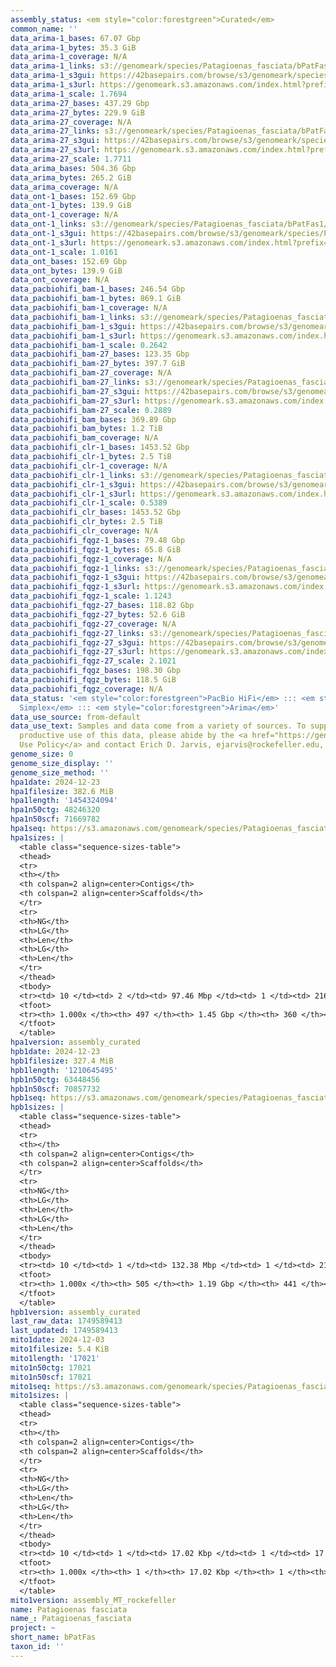 ```yaml
---
assembly_status: <em style="color:forestgreen">Curated</em>
common_name: ''
data_arima-1_bases: 67.07 Gbp
data_arima-1_bytes: 35.3 GiB
data_arima-1_coverage: N/A
data_arima-1_links: s3://genomeark/species/Patagioenas_fasciata/bPatFas1/genomic_data/arima/<br>
data_arima-1_s3gui: https://42basepairs.com/browse/s3/genomeark/species/Patagioenas_fasciata/bPatFas1/genomic_data/arima/
data_arima-1_s3url: https://genomeark.s3.amazonaws.com/index.html?prefix=species/Patagioenas_fasciata/bPatFas1/genomic_data/arima/
data_arima-1_scale: 1.7694
data_arima-27_bases: 437.29 Gbp
data_arima-27_bytes: 229.9 GiB
data_arima-27_coverage: N/A
data_arima-27_links: s3://genomeark/species/Patagioenas_fasciata/bPatFas27/genomic_data/arima/<br>
data_arima-27_s3gui: https://42basepairs.com/browse/s3/genomeark/species/Patagioenas_fasciata/bPatFas27/genomic_data/arima/
data_arima-27_s3url: https://genomeark.s3.amazonaws.com/index.html?prefix=species/Patagioenas_fasciata/bPatFas27/genomic_data/arima/
data_arima-27_scale: 1.7711
data_arima_bases: 504.36 Gbp
data_arima_bytes: 265.2 GiB
data_arima_coverage: N/A
data_ont-1_bases: 152.69 Gbp
data_ont-1_bytes: 139.9 GiB
data_ont-1_coverage: N/A
data_ont-1_links: s3://genomeark/species/Patagioenas_fasciata/bPatFas1/genomic_data/ont/<br>
data_ont-1_s3gui: https://42basepairs.com/browse/s3/genomeark/species/Patagioenas_fasciata/bPatFas1/genomic_data/ont/
data_ont-1_s3url: https://genomeark.s3.amazonaws.com/index.html?prefix=species/Patagioenas_fasciata/bPatFas1/genomic_data/ont/
data_ont-1_scale: 1.0161
data_ont_bases: 152.69 Gbp
data_ont_bytes: 139.9 GiB
data_ont_coverage: N/A
data_pacbiohifi_bam-1_bases: 246.54 Gbp
data_pacbiohifi_bam-1_bytes: 869.1 GiB
data_pacbiohifi_bam-1_coverage: N/A
data_pacbiohifi_bam-1_links: s3://genomeark/species/Patagioenas_fasciata/bPatFas1/genomic_data/pacbio_hifi/<br>
data_pacbiohifi_bam-1_s3gui: https://42basepairs.com/browse/s3/genomeark/species/Patagioenas_fasciata/bPatFas1/genomic_data/pacbio_hifi/
data_pacbiohifi_bam-1_s3url: https://genomeark.s3.amazonaws.com/index.html?prefix=species/Patagioenas_fasciata/bPatFas1/genomic_data/pacbio_hifi/
data_pacbiohifi_bam-1_scale: 0.2642
data_pacbiohifi_bam-27_bases: 123.35 Gbp
data_pacbiohifi_bam-27_bytes: 397.7 GiB
data_pacbiohifi_bam-27_coverage: N/A
data_pacbiohifi_bam-27_links: s3://genomeark/species/Patagioenas_fasciata/bPatFas27/genomic_data/pacbio_hifi/<br>
data_pacbiohifi_bam-27_s3gui: https://42basepairs.com/browse/s3/genomeark/species/Patagioenas_fasciata/bPatFas27/genomic_data/pacbio_hifi/
data_pacbiohifi_bam-27_s3url: https://genomeark.s3.amazonaws.com/index.html?prefix=species/Patagioenas_fasciata/bPatFas27/genomic_data/pacbio_hifi/
data_pacbiohifi_bam-27_scale: 0.2889
data_pacbiohifi_bam_bases: 369.89 Gbp
data_pacbiohifi_bam_bytes: 1.2 TiB
data_pacbiohifi_bam_coverage: N/A
data_pacbiohifi_clr-1_bases: 1453.52 Gbp
data_pacbiohifi_clr-1_bytes: 2.5 TiB
data_pacbiohifi_clr-1_coverage: N/A
data_pacbiohifi_clr-1_links: s3://genomeark/species/Patagioenas_fasciata/bPatFas1/genomic_data/pacbio_hifi/<br>
data_pacbiohifi_clr-1_s3gui: https://42basepairs.com/browse/s3/genomeark/species/Patagioenas_fasciata/bPatFas1/genomic_data/pacbio_hifi/
data_pacbiohifi_clr-1_s3url: https://genomeark.s3.amazonaws.com/index.html?prefix=species/Patagioenas_fasciata/bPatFas1/genomic_data/pacbio_hifi/
data_pacbiohifi_clr-1_scale: 0.5389
data_pacbiohifi_clr_bases: 1453.52 Gbp
data_pacbiohifi_clr_bytes: 2.5 TiB
data_pacbiohifi_clr_coverage: N/A
data_pacbiohifi_fqgz-1_bases: 79.48 Gbp
data_pacbiohifi_fqgz-1_bytes: 65.8 GiB
data_pacbiohifi_fqgz-1_coverage: N/A
data_pacbiohifi_fqgz-1_links: s3://genomeark/species/Patagioenas_fasciata/bPatFas1/genomic_data/pacbio_hifi/<br>
data_pacbiohifi_fqgz-1_s3gui: https://42basepairs.com/browse/s3/genomeark/species/Patagioenas_fasciata/bPatFas1/genomic_data/pacbio_hifi/
data_pacbiohifi_fqgz-1_s3url: https://genomeark.s3.amazonaws.com/index.html?prefix=species/Patagioenas_fasciata/bPatFas1/genomic_data/pacbio_hifi/
data_pacbiohifi_fqgz-1_scale: 1.1243
data_pacbiohifi_fqgz-27_bases: 118.82 Gbp
data_pacbiohifi_fqgz-27_bytes: 52.6 GiB
data_pacbiohifi_fqgz-27_coverage: N/A
data_pacbiohifi_fqgz-27_links: s3://genomeark/species/Patagioenas_fasciata/bPatFas27/genomic_data/pacbio_hifi/<br>
data_pacbiohifi_fqgz-27_s3gui: https://42basepairs.com/browse/s3/genomeark/species/Patagioenas_fasciata/bPatFas27/genomic_data/pacbio_hifi/
data_pacbiohifi_fqgz-27_s3url: https://genomeark.s3.amazonaws.com/index.html?prefix=species/Patagioenas_fasciata/bPatFas27/genomic_data/pacbio_hifi/
data_pacbiohifi_fqgz-27_scale: 2.1021
data_pacbiohifi_fqgz_bases: 198.30 Gbp
data_pacbiohifi_fqgz_bytes: 118.5 GiB
data_pacbiohifi_fqgz_coverage: N/A
data_status: '<em style="color:forestgreen">PacBio HiFi</em> ::: <em style="color:forestgreen">ONT
  Simplex</em> ::: <em style="color:forestgreen">Arima</em>'
data_use_source: from-default
data_use_text: Samples and data come from a variety of sources. To support fair and
  productive use of this data, please abide by the <a href="https://genome10k.soe.ucsc.edu/data-use-policies/">Data
  Use Policy</a> and contact Erich D. Jarvis, ejarvis@rockefeller.edu, with any questions.
genome_size: 0
genome_size_display: ''
genome_size_method: ''
hpa1date: 2024-12-23
hpa1filesize: 382.6 MiB
hpa1length: '1454324094'
hpa1n50ctg: 48246320
hpa1n50scf: 71669782
hpa1seq: https://s3.amazonaws.com/genomeark/species/Patagioenas_fasciata/bPatFas1/assembly_curated/bPatFas1.hap1.cur.20241223.fasta.gz
hpa1sizes: |
  <table class="sequence-sizes-table">
  <thead>
  <tr>
  <th></th>
  <th colspan=2 align=center>Contigs</th>
  <th colspan=2 align=center>Scaffolds</th>
  </tr>
  <tr>
  <th>NG</th>
  <th>LG</th>
  <th>Len</th>
  <th>LG</th>
  <th>Len</th>
  </tr>
  </thead>
  <tbody>
  <tr><td> 10 </td><td> 2 </td><td> 97.46 Mbp </td><td> 1 </td><td> 216.01 Mbp </td></tr><tr><td> 20 </td><td> 3 </td><td> 81.54 Mbp </td><td> 2 </td><td> 170.07 Mbp </td></tr><tr><td> 30 </td><td> 5 </td><td> 66.77 Mbp </td><td> 3 </td><td> 126.43 Mbp </td></tr><tr><td> 40 </td><td> 7 </td><td> 61.78 Mbp </td><td> 4 </td><td> 85.90 Mbp </td></tr><tr style="background-color:#cccccc;"><td> 50 </td><td> 10 </td><td style="background-color:#88ff88;"> 48.25 Mbp </td><td> 6 </td><td style="background-color:#88ff88;"> 71.67 Mbp </td></tr><tr><td> 60 </td><td> 15 </td><td> 23.56 Mbp </td><td> 8 </td><td> 56.11 Mbp </td></tr><tr><td> 70 </td><td> 22 </td><td> 17.74 Mbp </td><td> 12 </td><td> 29.12 Mbp </td></tr><tr><td> 80 </td><td> 33 </td><td> 8.28 Mbp </td><td> 18 </td><td> 17.63 Mbp </td></tr><tr><td> 90 </td><td> 72 </td><td> 1.75 Mbp </td><td> 34 </td><td> 4.22 Mbp </td></tr><tr><td> 100 </td><td> 497 </td><td> 1  bp </td><td> 360 </td><td> 13.35 Kbp </td></tr></tbody>
  <tfoot>
  <tr><th> 1.000x </th><th> 497 </th><th> 1.45 Gbp </th><th> 360 </th><th> 1.45 Gbp </th></tr>
  </tfoot>
  </table>
hpa1version: assembly_curated
hpb1date: 2024-12-23
hpb1filesize: 327.4 MiB
hpb1length: '1210645495'
hpb1n50ctg: 63448456
hpb1n50scf: 70857732
hpb1seq: https://s3.amazonaws.com/genomeark/species/Patagioenas_fasciata/bPatFas1/assembly_curated/bPatFas1.hap2.cur.20241223.fasta.gz
hpb1sizes: |
  <table class="sequence-sizes-table">
  <thead>
  <tr>
  <th></th>
  <th colspan=2 align=center>Contigs</th>
  <th colspan=2 align=center>Scaffolds</th>
  </tr>
  <tr>
  <th>NG</th>
  <th>LG</th>
  <th>Len</th>
  <th>LG</th>
  <th>Len</th>
  </tr>
  </thead>
  <tbody>
  <tr><td> 10 </td><td> 1 </td><td> 132.38 Mbp </td><td> 1 </td><td> 215.62 Mbp </td></tr><tr><td> 20 </td><td> 3 </td><td> 101.02 Mbp </td><td> 2 </td><td> 166.69 Mbp </td></tr><tr><td> 30 </td><td> 4 </td><td> 80.86 Mbp </td><td> 2 </td><td> 166.69 Mbp </td></tr><tr><td> 40 </td><td> 5 </td><td> 65.88 Mbp </td><td> 3 </td><td> 123.86 Mbp </td></tr><tr style="background-color:#cccccc;"><td> 50 </td><td> 7 </td><td style="background-color:#88ff88;"> 63.45 Mbp </td><td> 5 </td><td style="background-color:#88ff88;"> 70.86 Mbp </td></tr><tr><td> 60 </td><td> 10 </td><td> 38.38 Mbp </td><td> 7 </td><td> 49.34 Mbp </td></tr><tr><td> 70 </td><td> 14 </td><td> 23.46 Mbp </td><td> 10 </td><td> 29.62 Mbp </td></tr><tr><td> 80 </td><td> 20 </td><td> 16.01 Mbp </td><td> 15 </td><td> 19.00 Mbp </td></tr><tr><td> 90 </td><td> 34 </td><td> 4.98 Mbp </td><td> 24 </td><td> 8.04 Mbp </td></tr><tr><td> 100 </td><td> 505 </td><td> 1  bp </td><td> 441 </td><td> 5.72 Kbp </td></tr></tbody>
  <tfoot>
  <tr><th> 1.000x </th><th> 505 </th><th> 1.19 Gbp </th><th> 441 </th><th> 1.21 Gbp </th></tr>
  </tfoot>
  </table>
hpb1version: assembly_curated
last_raw_data: 1749589413
last_updated: 1749589413
mito1date: 2024-12-03
mito1filesize: 5.4 KiB
mito1length: '17021'
mito1n50ctg: 17021
mito1n50scf: 17021
mito1seq: https://s3.amazonaws.com/genomeark/species/Patagioenas_fasciata/bPatFas1/assembly_MT_rockefeller/bPatFas1.MT.20241203.fasta.gz
mito1sizes: |
  <table class="sequence-sizes-table">
  <thead>
  <tr>
  <th></th>
  <th colspan=2 align=center>Contigs</th>
  <th colspan=2 align=center>Scaffolds</th>
  </tr>
  <tr>
  <th>NG</th>
  <th>LG</th>
  <th>Len</th>
  <th>LG</th>
  <th>Len</th>
  </tr>
  </thead>
  <tbody>
  <tr><td> 10 </td><td> 1 </td><td> 17.02 Kbp </td><td> 1 </td><td> 17.02 Kbp </td></tr><tr><td> 20 </td><td> 1 </td><td> 17.02 Kbp </td><td> 1 </td><td> 17.02 Kbp </td></tr><tr><td> 30 </td><td> 1 </td><td> 17.02 Kbp </td><td> 1 </td><td> 17.02 Kbp </td></tr><tr><td> 40 </td><td> 1 </td><td> 17.02 Kbp </td><td> 1 </td><td> 17.02 Kbp </td></tr><tr style="background-color:#cccccc;"><td> 50 </td><td> 1 </td><td style="background-color:#ff8888;"> 17.02 Kbp </td><td> 1 </td><td style="background-color:#ff8888;"> 17.02 Kbp </td></tr><tr><td> 60 </td><td> 1 </td><td> 17.02 Kbp </td><td> 1 </td><td> 17.02 Kbp </td></tr><tr><td> 70 </td><td> 1 </td><td> 17.02 Kbp </td><td> 1 </td><td> 17.02 Kbp </td></tr><tr><td> 80 </td><td> 1 </td><td> 17.02 Kbp </td><td> 1 </td><td> 17.02 Kbp </td></tr><tr><td> 90 </td><td> 1 </td><td> 17.02 Kbp </td><td> 1 </td><td> 17.02 Kbp </td></tr><tr><td> 100 </td><td> 1 </td><td> 17.02 Kbp </td><td> 1 </td><td> 17.02 Kbp </td></tr></tbody>
  <tfoot>
  <tr><th> 1.000x </th><th> 1 </th><th> 17.02 Kbp </th><th> 1 </th><th> 17.02 Kbp </th></tr>
  </tfoot>
  </table>
mito1version: assembly_MT_rockefeller
name: Patagioenas fasciata
name_: Patagioenas_fasciata
project: ~
short_name: bPatFas
taxon_id: ''
---
```

